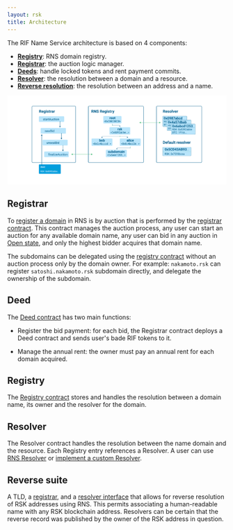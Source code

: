 ```yaml
---
layout: rsk
title: Architecture
---
```


The RIF Name Service architecture is based on 4 components:
- [**Registry**](#registry): RNS domain registry.
- [**Registrar**](#registrar): the auction logic manager.
- [**Deeds**](#deed): handle locked tokens and rent payment commits.
- [**Resolver**](#resolver): the resolution between a domain and a resource.
- [**Reverse resolution**](#resolver): the resolution between an address and a name.

<img src="/assets/img/rns/structure.png" class="img-fluid" alt="architecture" />

## Registrar

To [register a domain](/rif/rns/operation/Register-a-name) in RNS is by auction that is performed by the [registrar contract](/rif/rns/architecture/Registrar). This contract manages the auction process, any user can start an auction for any available domain name, any user can bid in any auction in [Open state](/rif/rns/architecture/Registrar/#states), and only the highest bidder acquires that domain name.

The subdomains can be delegated using the [registry contract](/rif/rns/architecture/Registry) without an auction process only by the domain owner. For example: `nakamoto.rsk` can register `satoshi.nakamoto.rsk` subdomain directly, and delegate the ownership of the subdomain.

## Deed

The [Deed contract](/rif/rns/architecture/Deed) has two main functions:
- Register the bid payment: for each bid, the Registrar contract deploys a Deed contract and sends user's bade RIF tokens to it.

- Manage the annual rent: the owner must pay an annual rent for each domain acquired.

## Registry

The [Registry contract](/rif/rns/architecture/Registry) stores and handles the resolution between a domain name, its owner and the resolver for the domain.

## Resolver

The Resolver contract handles the resolution between the name domain and the resource. Each Registry entry references a Resolver. A user can use [RNS Resolver](/rif/rns/architecture/Resolver) or [implement a custom Resolver](/rif/rns/operation/Resolve-a-name/).

## Reverse suite

A TLD, a [registrar](ReverseRegistrar), and a [resolver interface](AddrResolver) that allows for reverse resolution of RSK addresses using RNS. This permits associating a human-readable name with any RSK blockchain address. Resolvers can be certain that the reverse record was published by the owner of the RSK address in question.
